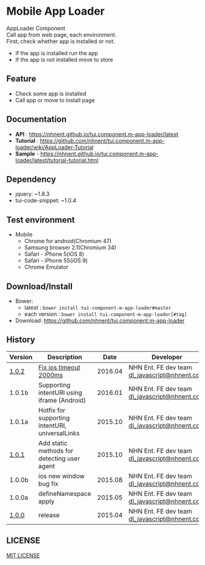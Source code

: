 Mobile App Loader
===============
AppLoader Component<br>
Call app from web page, each environment.<br>
First, check whether app is installed or not.<br>
- If the app is installed run the app<br>
- If the app is not installed move to store

## Feature
* Check some app is installed
* Call app or move to install page

## Documentation
* **API** : https://nhnent.github.io/tui.component.m-app-loader/latest
* **Tutorial** : https://github.com/nhnent/tui.component.m-app-loader/wiki/AppLoader-Tutorial
* **Sample** - https://nhnent.github.io/tui.component.m-app-loader/latest/tutorial-tutorial.html

## Dependency
* jquery: ~1.8.3
* tui-code-snippet: ~1.0.4

## Test environment
* Mobile
	* Chrome for android(Chromium 47)
	* Samsung browser 2.1(Chromium 34)
	* Safari - iPhone 5(iOS 8)
	* Safari - iPhone 5S(iOS 9)
	* Chrome Emulator


## Download/Install
* Bower:
   * latest : `bower install tui-component-m-app-loader#master`
   * each version : `bower install tui-component-m-app-loader[#tag]`
* Download: https://github.com/nhnent/tui.component.m-app-loader

## History
| Version | Description | Date | Developer |
| ---- | ---- | ---- | ---- |
| [1.0.2](https://nhnent.github.io/tui.component.m-app-loader/1.0.2/)  | [Fix ios timeout 2000ms](https://github.com/nhnent/tui.component.m-app-loader/releases/tag/1.0.2) | 2016.04 | NHN Ent. FE dev team <dl_javascript@nhnent.com> |
| 1.0.1b  | Supporting intentURI using iframe (Android) | 2016.01 | NHN Ent. FE dev team <dl_javascript@nhnent.com> |
| 1.0.1a  | Hotfix for supporting intentURI, universalLinks | 2015.10 | NHN Ent. FE dev team <dl_javascript@nhnent.com> |
| [1.0.1](https://nhnent.github.io/tui.component.m-app-loader/1.0.1/)  | Add static methods for detecting user agent | 2015.10 | NHN Ent. FE dev team <dl_javascript@nhnent.com> |
| 1.0.0b | ios new window bug fix | 2015.08 | NHN Ent. FE dev team <dl_javascript@nhnent.com> |
| 1.0.0a | defineNamespace apply | 2015.05 | NHN Ent. FE dev team <dl_javascript@nhnent.com> |
| [1.0.0](https://nhnent.github.io/tui.component.m-app-loader/1.0.0/) | release | 2015.04 | NHN Ent. FE dev team <dl_javascript@nhnent.com> |

## LICENSE
[MIT LICENSE](LICENSE)
